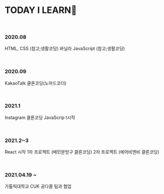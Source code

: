 
<h1> TODAY I LEARN🍒</h1>

<br>

### 2020.08

HTML, CSS (참고;생활코딩)
바닐라 JavaScript (참고;생활코딩)

<br>

### 2020.09

KakaoTalk 클론코딩(노마드코더)

<br>


### 2021.1

Instagram 클론코딩 
JavaScrip t시작


<br>

### 2021.2~3

React 시작
1차 프로젝트 (배민문방구 클론코딩)
2차 프로젝트 (에어비엔비 클론코딩)

<br>

### 2021.04.19 ~

가톨릭대학교 CUK 공다콜 팀과 협업 
